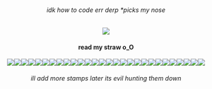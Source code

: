 <h6 align="center">idk how to code err derp *picks my nose</h6>
<p align="center"> <image src="8a22f273635e17d1fab3d9d4954953cc.gif">
  
<h4 align="center">read my straw o_O</h4>
<p align="center"> <image src="yaoi.jpg"><image src="re4logo.gif"><image src="re4.png"><image src="re1.webp"><image src="stars.webp"><image src="wesker.webp"><image src="silenthill.jpg"><image src="silenthill3.gif"><image src="daeho.webp"><image src="thanos.webp"><image src="i love yaoi.png"><image src="oh god.gif"><image src="funger.png"><image src="cahara.png"><image src="ragnvaldr.png"><image src="enki.png"><image src="darce.png"><image src="levi.png"><image src="untildawn.gif"><image src="chris.gif"><image src="josh.png"><image src="drama.webp"><image src="bauhaus.png"><image src="siouxsie.webp"><image src="specimen.png"><image src="cure.png"><image src="donnie.webp"><image src="fight club.webp">
<h6 align="center">ill add more stamps later its evil hunting them down</h6>
